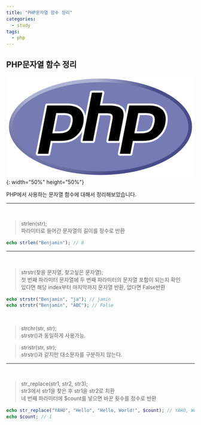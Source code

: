 ```yaml
---
title: "PHP문자열 함수 정리"
categories:
  - study
tags:
  - php
---
```


## PHP문자열 함수 정리

![PHP LOGO](/images/PHP-logo.svg){: width="50%" height="50%"}

PHP에서 사용하는 문자열 함수에 대해서 정리해보았습니다.

---

<br>

> strlen(str);<br>
> 파라미터로 들어간 문자열의 길이를 정수로 반환

```php
echo strlen("Benjamin"); // 8
```

---

<br>

> strstr(찾을 문자열, 찾고싶은 문자열); <br>
> 첫 번째 파라미터 문자열에 두 번째 파라미터의 문자열 포함이 되는지 확인 <br>
> 있다면 해당 index부터 마지막까지 문자열 반환, 없다면 False반환

```php
echo strstr("Benjamin", "ja"); // jamin
echo strstr("Benjamin", "ABC"); // False
```

<br>

> strchr(str, str); <br>
> strstr()과 동일하게 사용가능.

> stristr(str, str); <br>
> strstr()과 같지만 대소문자를 구분하지 않는다.


---

<br>

> str_replace(str1, str2, str3); <br>
> str3에서 str1을 찾은 후 str1을 str2로 치환 <br>
> 네 번째 파라미터에 $count를 넣으면 바꾼 횟수를 정수로 반환

```php
echo str_replace("YAHO", "Hello", "Hello, World!", $count); // YAHO, World!
echo $count; // 1
```
